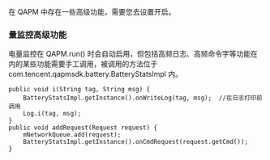 在 QAPM 中存在一些高级功能，需要您去设置开启。

### 量监控高级功能
电量监控在 QAPM.run() 时会自动启用，但包括高频日志、高频命令字等功能在内的某些功能需要手工调用，被调用的方法位于 com.tencent.qapmsdk.battery.BatteryStatsImpl 内。
```
public void i(String tag, String msg) {
    BatteryStatsImpl.getInstance().onWriteLog(tag, msg);  //在日志打印前调用
    Log.i(tag, msg);
}
public void addRequest(Request request) {
    mNetworkQueue.add(request);
    BatteryStatsImpl.getInstance().onCmdRequest(request.getCmd());
}
```
